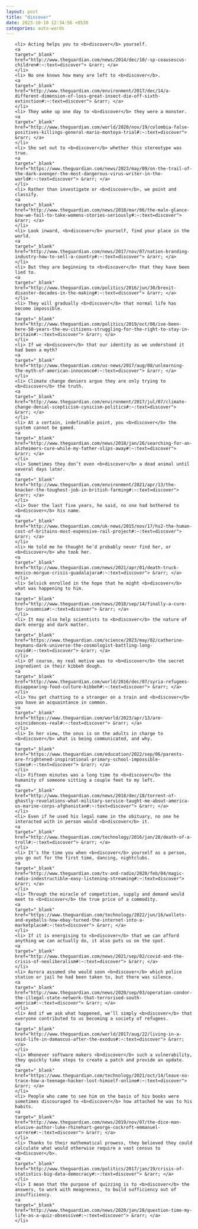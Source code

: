```yaml
---
layout: post
title: "discover"
date: 2023-10-10 12:34:56 +0530
categories: auto-words
---
```

<ol>

    <li> Acting helps you to <b>discover</b> yourself.
    <a 
    target="_blank" 
    href="http://www.theguardian.com/news/2014/dec/10/-sp-ceausescus-children#:~:text=discover"> &rarr; </a>
    </li>
    <li> No one knows how many are left to <b>discover</b>.
    <a 
    target="_blank" 
    href="http://www.theguardian.com/environment/2017/dec/14/a-different-dimension-of-loss-great-insect-die-off-sixth-extinction#:~:text=discover"> &rarr; </a>
    </li>
    <li> They woke up one day to <b>discover</b> they were a monster.
    <a 
    target="_blank" 
    href="http://www.theguardian.com/world/2020/nov/19/colombia-false-positives-killings-general-mario-montoya-trial#:~:text=discover"> &rarr; </a>
    </li>
    <li> She set out to <b>discover</b> whether this stereotype was true.
    <a 
    target="_blank" 
    href="https://www.theguardian.com/news/2023/may/09/on-the-trail-of-the-dark-avenger-the-most-dangerous-virus-writer-in-the-world#:~:text=discover"> &rarr; </a>
    </li>
    <li> Rather than investigate or <b>discover</b>, we point and classify.
    <a 
    target="_blank" 
    href="http://www.theguardian.com/news/2018/mar/06/the-male-glance-how-we-fail-to-take-womens-stories-seriously#:~:text=discover"> &rarr; </a>
    </li>
    <li> Look inward, <b>discover</b> yourself, find your place in the world.
    <a 
    target="_blank" 
    href="http://www.theguardian.com/news/2017/nov/07/nation-branding-industry-how-to-sell-a-country#:~:text=discover"> &rarr; </a>
    </li>
    <li> But they are beginning to <b>discover</b> that they have been lied to.
    <a 
    target="_blank" 
    href="http://www.theguardian.com/politics/2016/jun/30/brexit-disaster-decades-in-the-making#:~:text=discover"> &rarr; </a>
    </li>
    <li> They will gradually <b>discover</b> that normal life has become impossible.
    <a 
    target="_blank" 
    href="http://www.theguardian.com/politics/2019/oct/08/ive-been-here-50-years-the-eu-citizens-struggling-for-the-right-to-stay-in-britain#:~:text=discover"> &rarr; </a>
    </li>
    <li> If we <b>discover</b> that our identity as we understood it had been a myth?
    <a 
    target="_blank" 
    href="http://www.theguardian.com/us-news/2017/aug/08/unlearning-the-myth-of-american-innocence#:~:text=discover"> &rarr; </a>
    </li>
    <li> Climate change deniers argue they are only trying to <b>discover</b> the truth.
    <a 
    target="_blank" 
    href="http://www.theguardian.com/environment/2017/jul/07/climate-change-denial-scepticism-cynicism-politics#:~:text=discover"> &rarr; </a>
    </li>
    <li> At a certain, indefinable point, you <b>discover</b> the system cannot be gamed.
    <a 
    target="_blank" 
    href="http://www.theguardian.com/news/2018/jan/26/searching-for-an-alzheimers-cure-while-my-father-slips-away#:~:text=discover"> &rarr; </a>
    </li>
    <li> Sometimes they don’t even <b>discover</b> a dead animal until several days later.
    <a 
    target="_blank" 
    href="http://www.theguardian.com/environment/2021/apr/13/the-knacker-the-toughest-job-in-british-farming#:~:text=discover"> &rarr; </a>
    </li>
    <li> Over the last five years, he said, no one had bothered to <b>discover</b> his name.
    <a 
    target="_blank" 
    href="http://www.theguardian.com/uk-news/2015/nov/17/hs2-the-human-cost-of-britains-most-expensive-rail-project#:~:text=discover"> &rarr; </a>
    </li>
    <li> He told me he thought he’d probably never find her, or <b>discover</b> who took her.
    <a 
    target="_blank" 
    href="http://www.theguardian.com/news/2021/apr/01/death-truck-mexico-morgue-crisis-guadalajara#:~:text=discover"> &rarr; </a>
    </li>
    <li> Selsick enrolled in the hope that he might <b>discover</b> what was happening to him.
    <a 
    target="_blank" 
    href="http://www.theguardian.com/news/2018/sep/14/finally-a-cure-for-insomnia#:~:text=discover"> &rarr; </a>
    </li>
    <li> It may also help scientists to <b>discover</b> the nature of dark energy and dark matter.
    <a 
    target="_blank" 
    href="https://www.theguardian.com/science/2023/may/02/catherine-heymans-dark-universe-the-cosmologist-battling-long-covid#:~:text=discover"> &rarr; </a>
    </li>
    <li> Of course, my real motive was to <b>discover</b> the secret ingredient in their kibbeh dough.
    <a 
    target="_blank" 
    href="http://www.theguardian.com/world/2016/dec/07/syria-refugees-disappearing-food-culture-kibbeh#:~:text=discover"> &rarr; </a>
    </li>
    <li> You get chatting to a stranger on a train and <b>discover</b> you have an acquaintance in common.
    <a 
    target="_blank" 
    href="https://www.theguardian.com/world/2023/apr/13/are-coincidences-real#:~:text=discover"> &rarr; </a>
    </li>
    <li> In her view, the onus is on the adults in charge to <b>discover</b> what is being communicated, and why.
    <a 
    target="_blank" 
    href="https://www.theguardian.com/education/2022/sep/06/parents-are-frightened-inspirational-primary-school-impossible-times#:~:text=discover"> &rarr; </a>
    </li>
    <li> Fifteen minutes was a long time to <b>discover</b> the humanity of someone sitting a couple feet to my left.
    <a 
    target="_blank" 
    href="http://www.theguardian.com/news/2018/dec/18/torrent-of-ghastly-revelations-what-military-service-taught-me-about-america-us-marine-corps-afghanistan#:~:text=discover"> &rarr; </a>
    </li>
    <li> Even if he used his legal name in the obituary, no one he interacted with in person would <b>discover</b> it.
    <a 
    target="_blank" 
    href="http://www.theguardian.com/technology/2016/jan/28/death-of-a-troll#:~:text=discover"> &rarr; </a>
    </li>
    <li> It’s the time you when <b>discover</b> yourself as a person, you go out for the first time, dancing, nightclubs.
    <a 
    target="_blank" 
    href="http://www.theguardian.com/tv-and-radio/2020/feb/04/magic-radio-indestructible-easy-listening-streaming#:~:text=discover"> &rarr; </a>
    </li>
    <li> Through the miracle of competition, supply and demand would meet to <b>discover</b> the true price of a commodity.
    <a 
    target="_blank" 
    href="https://www.theguardian.com/technology/2022/jun/16/wallets-and-eyeballs-how-ebay-turned-the-internet-into-a-marketplace#:~:text=discover"> &rarr; </a>
    </li>
    <li> If it is energising to <b>discover</b> that we can afford anything we can actually do, it also puts us on the spot.
    <a 
    target="_blank" 
    href="http://www.theguardian.com/news/2021/sep/02/covid-and-the-crisis-of-neoliberalism#:~:text=discover"> &rarr; </a>
    </li>
    <li> Aurora assumed she would soon <b>discover</b> which police station or jail he had been taken to, but there was silence.
    <a 
    target="_blank" 
    href="http://www.theguardian.com/news/2020/sep/03/operation-condor-the-illegal-state-network-that-terrorised-south-america#:~:text=discover"> &rarr; </a>
    </li>
    <li> And if we ask what happened, we’ll simply <b>discover</b> that everyone contributed to us becoming a society of refugees.
    <a 
    target="_blank" 
    href="http://www.theguardian.com/world/2017/aug/22/living-in-a-void-life-in-damascus-after-the-exodus#:~:text=discover"> &rarr; </a>
    </li>
    <li> Whenever software makers <b>discover</b> such a vulnerability, they quickly take steps to create a patch and provide an update.
    <a 
    target="_blank" 
    href="https://www.theguardian.com/technology/2021/oct/14/leave-no-trace-how-a-teenage-hacker-lost-himself-online#:~:text=discover"> &rarr; </a>
    </li>
    <li> People who came to see him on the basis of his books were sometimes discouraged to <b>discover</b> how attached he was to his habits.
    <a 
    target="_blank" 
    href="http://www.theguardian.com/news/2019/nov/07/the-dice-man-elusive-author-luke-rhinehart-george-cockroft-emmanuel-carrere#:~:text=discover"> &rarr; </a>
    </li>
    <li> Thanks to their mathematical prowess, they believed they could calculate what would otherwise require a vast census to <b>discover</b>.
    <a 
    target="_blank" 
    href="http://www.theguardian.com/politics/2017/jan/19/crisis-of-statistics-big-data-democracy#:~:text=discover"> &rarr; </a>
    </li>
    <li> I mean that the purpose of quizzing is to <b>discover</b> the answers, to work with meagreness, to build sufficiency out of insufficiency.
    <a 
    target="_blank" 
    href="http://www.theguardian.com/news/2020/jan/28/question-time-my-life-as-a-quiz-obsessive#:~:text=discover"> &rarr; </a>
    </li>